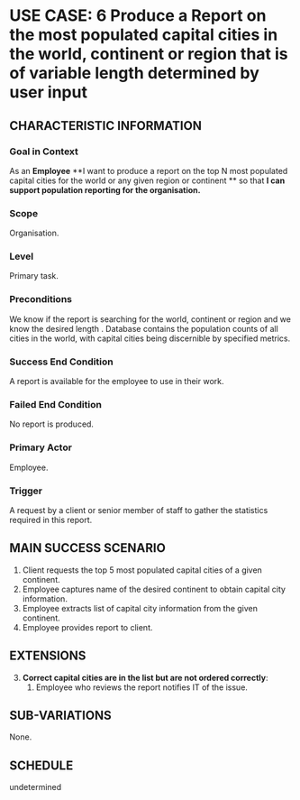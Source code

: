 # USE CASE: 6 Produce a Report on the most populated capital cities in the world, continent or region that is of variable length determined by user input

## CHARACTERISTIC INFORMATION

### Goal in Context

As an **Employee** **I want to produce a report on the top N most populated capital cities for the world or any given region or continent ** so that **I can support population reporting for the organisation.**

### Scope

Organisation.

### Level

Primary task.

### Preconditions

We know if the report is searching for the world, continent or region and we know the desired length .  Database contains the population counts of all cities in the world, with capital cities being discernible by specified metrics.

### Success End Condition

A report is available for the employee to use in their work.

### Failed End Condition

No report is produced.

### Primary Actor

Employee.

### Trigger

A request by a client or senior member of staff to gather the statistics required in this report.

## MAIN SUCCESS SCENARIO

1. Client requests the top 5 most populated capital cities of a given continent.
2. Employee captures name of the desired continent to obtain capital city information.
3. Employee extracts list of capital city information from the given continent.
4. Employee provides report to client.

## EXTENSIONS

3. **Correct capital cities are in the list but are not ordered correctly**:
    1. Employee who reviews the report notifies IT of the issue.

## SUB-VARIATIONS

None.

## SCHEDULE

undetermined
